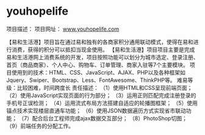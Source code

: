 # youhopelife
项目描述：
项目网址： www.youhopelife.com 

【易和生活港】项目旨在通过易和独有的各商家积分通用联动模式，使得在易和进行消费，获得的积分可以抵扣当现金使用。
【易和生活港】项目项目主要是完成易和生活港网上消费系统的开发，项目按照功能可以划分为城市选定、登录注册、首页（商品商家）、个人中心、购物车、订单管理、商家入驻等7个主要模块。
项目使用到的技术：HTML、CSS、JavaScript、AJAX、PHP以及各种框架如Jquery、Swiper、Bootstrap、Less、FontAwesome、ThinkPHP等。
难易等级：比较困难，时间跨度长
责任描述：
（1）使用HTML和CSS呈现前端页面；
（2）使用JavaScript实现页面的行为部分；
（3）运用正则匹配完成注册登录的手机号正误检测；
（4）运用流式布局方法搭建自适应的轮播图框架；
（5）使用锚点技术实现楼层直通车功能；
（6）使用JSON数据遍历方式实现省市联动功能；
（7）配合后台工程师完成ajax数据交互部分；
（8）PhotoShop切图；
（9）前端任务的分配工作。
